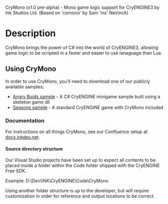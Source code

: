 CryMono (v1.0 pre-alpha) - Mono game logic support for CryENGINE3
	by Ink Studios Ltd. (Based on 'cemono' by Sam 'ins\' Neirinck)

# Description
CryMono brings the power of C# into the world of CryENGINE3, allowing game logic to be scripted in a faster and easier to use lanaguage than Lua.
	
## Using CryMono 
In order to use CryMono, you'll need to download one of our publicly available samples;

* <a href="https://github.com/inkdev/AngryBoids">Angry Boids sample</a> - A C# CryENGINE minigame sample built using a skeleton game dll
* <a href="http://docs.inkdev.net/display/CryMono/Seasons">Seasons sample</a> - A standard CryENGINE game with CryMono included

### Documentation
For instructions on all things CryMono, see our Confluence setup at <a href="http://docs.inkdev.net/display/CryMono/Home">docs.inkdev.net</a>.

#### Source directory structure 
Our Visual Studio projects have been set up to expect all contents to be placed inside a folder within the Code folder shipped with the CryENGINE Free SDK.

Example:
D:\Dev\INK\CryENGINE\Code\CryMono

Using another folder structure is up to the developer, but will require customization in order for reference and output locations to be correct.
